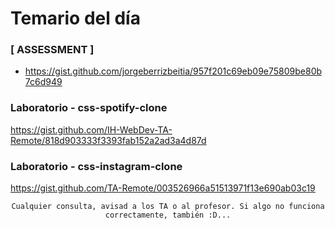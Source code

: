 # Temario del día

### [ ASSESSMENT ]
- https://gist.github.com/jorgeberrizbeitia/957f201c69eb09e75809be80b7c6d949

### Laboratorio - css-spotify-clone
https://gist.github.com/IH-WebDev-TA-Remote/818d903333f3393fab152a2ad3a4d87d

### Laboratorio - css-instagram-clone
https://gist.github.com/TA-Remote/003526966a51513971f13e690ab03c19

<div align="center">

```
Cualquier consulta, avisad a los TA o al profesor. Si algo no funciona correctamente, también :D...
```

</div>
